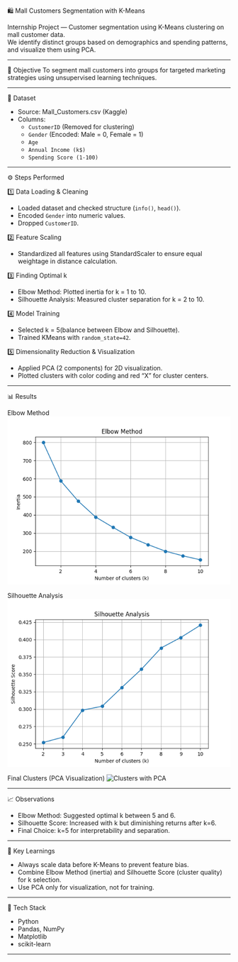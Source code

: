 🛍️ Mall Customers Segmentation with K-Means

Internship Project — Customer segmentation using K-Means clustering on mall customer data.  
We identify distinct groups based on demographics and spending patterns, and visualize them using PCA.

---

📌 Objective
To segment mall customers into groups for targeted marketing strategies using unsupervised learning techniques.

---

📂 Dataset
- Source: Mall_Customers.csv (Kaggle)
- Columns:
  - `CustomerID` (Removed for clustering)
  - `Gender` (Encoded: Male = 0, Female = 1)
  - `Age`
  - `Annual Income (k$)`
  - `Spending Score (1-100)`

---
⚙️ Steps Performed

1️⃣ Data Loading & Cleaning
- Loaded dataset and checked structure (`info()`, `head()`).
- Encoded `Gender` into numeric values.
- Dropped `CustomerID`.

2️⃣ Feature Scaling
- Standardized all features using StandardScaler to ensure equal weightage in distance calculation.

3️⃣ Finding Optimal k
- Elbow Method: Plotted inertia for k = 1 to 10.
- Silhouette Analysis: Measured cluster separation for k = 2 to 10.

4️⃣ Model Training
- Selected k = 5(balance between Elbow and Silhouette).
- Trained KMeans with `random_state=42`.

5️⃣ Dimensionality Reduction & Visualization
- Applied PCA (2 components) for 2D visualization.
- Plotted clusters with color coding and red “X” for cluster centers.

---

📊 Results

 Elbow Method
![Elbow Method](images/elbow_method.png)

 Silhouette Analysis
![Silhouette Analysis](images/silhouette_analysis.png)

 Final Clusters (PCA Visualization)
![Clusters with PCA](images/color_coding.pngcolor_coding.png)

---

 📈 Observations
- Elbow Method: Suggested optimal k between 5 and 6.
- Silhouette Score: Increased with k but diminishing returns after k=6.
- Final Choice: k=5 for interpretability and separation.

---

🧠 Key Learnings
- Always scale data before K-Means to prevent feature bias.
- Combine Elbow Method (inertia) and Silhouette Score (cluster quality) for k selection.
- Use PCA only for visualization, not for training.

---

📌 Tech Stack
- Python
- Pandas, NumPy
- Matplotlib
- scikit-learn

---


